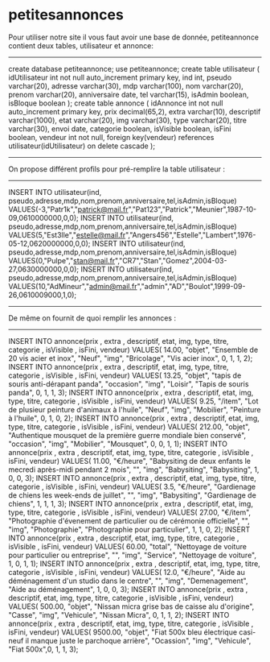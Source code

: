 # petitesannonces

Pour utiliser notre site il vous faut avoir une base de donnée, petiteannonce contient deux tables, utilisateur et annonce: 

------------------------------------------------------------------------------------------------------------------------------------------------------------------------

create database petiteannonce;
use petiteannonce;
create table utilisateur
( 
idUtilisateur int not null auto_increment primary key, 
ind int, 
pseudo varchar(20), 
adresse varchar(30), 
mdp varchar(100), 
nom varchar(20), 
prenom varchar(20), 
anniversaire date, 
tel varchar(15), 
isAdmin boolean, 
isBloque boolean
);
create table annonce
(
idAnnonce int not null auto_increment primary key, 
prix decimal(65,2), 
extra varchar(10), 
descriptif varchar(1000), 
etat varchar(20), 
img varchar(30), 
type varchar(20), 
titre varchar(30), 
envoi date,
categorie boolean, 
isVisible boolean, 
isFini boolean, 
vendeur int not null, 
foreign key(vendeur) references utilisateur(idUtilisateur) on delete cascade
);

------------------------------------------------------------------------------------------------------------------------------------------------------------------------

On propose différent profils pour pré-remplire la table utilisateur : 

------------------------------------------------------------------------------------------------------------------------------------------------------------------------
INSERT INTO utilisateur(ind, pseudo,adresse,mdp,nom,prenom,anniversaire,tel,isAdmin,isBloque) VALUES(-3,"Patr1k","patrick@mail.fr","Pat123","Patrick","Meunier",1987-10-09,0610000000,0,0);
INSERT INTO utilisateur(ind, pseudo,adresse,mdp,nom,prenom,anniversaire,tel,isAdmin,isBloque) VALUES(5,"Est3lle","estelle@mail.fr","Angers456","Estelle","Lambert",1976-05-12,0620000000,0,0);
INSERT INTO utilisateur(ind, pseudo,adresse,mdp,nom,prenom,anniversaire,tel,isAdmin,isBloque) VALUES(0,"Pulpe","stan@mail.fr","CR7","Stan","Gomez",2004-03-27,0630000000,0,0);
INSERT INTO utilisateur(ind, pseudo,adresse,mdp,nom,prenom,anniversaire,tel,isAdmin,isBloque) VALUES(10,"AdMineur","admin@mail.fr","admin","AD","Boulot",1999-09-26,0610009000,1,0);

-----------------------------------------------------------------------------------------------------------------------------------------------------------------------

De même on fournit de quoi remplir les annonces :

-----------------------------------------------------------------------------------------------------------------------------------------------------------------------

INSERT INTO annonce(prix , extra , descriptif, etat, img, type, titre, categorie , isVisible , isFini, vendeur) VALUES( 14.00, "objet", "Ensemble de 20 vis acier et inox", "Neuf", "img", "Bricolage", "Vis acier inox", 0, 1, 1, 2);
INSERT INTO annonce(prix , extra , descriptif, etat, img, type, titre, categorie , isVisible , isFini, vendeur) VALUES( 13.25, "objet", "tapis de souris anti-dérapant panda", "occasion", "img", "Loisir", "Tapis de souris panda", 0, 1, 1, 3);
INSERT INTO annonce(prix , extra , descriptif, etat, img, type, titre, categorie , isVisible , isFini, vendeur) VALUES( 9.25, "/item", "Lot de plusieur peinture d'animaux à l'huile", "Neuf", "img", "Mobilier", "Peinture à l'huile", 0, 1, 0, 2);
INSERT INTO annonce(prix , extra , descriptif, etat, img, type, titre, categorie , isVisible , isFini, vendeur) VALUES( 212.00, "objet", "Authentique mousquet de la première guerre mondiale bien conservé", "occasion", "img", "Mobilier", "Mousquet", 0, 0, 1, 1);
INSERT INTO annonce(prix , extra , descriptif, etat, img, type, titre, categorie , isVisible , isFini, vendeur) VALUES( 11.00, "€/heure", "Babysiting de deux enfants le mecredi après-midi pendant 2 mois", "", "img", "Babysiting", "Babysiting", 1, 0, 0, 3);
INSERT INTO annonce(prix , extra , descriptif, etat, img, type, titre, categorie , isVisible , isFini, vendeur) VALUES( 3.5, "€/heure", "Gardienage de chiens les week-ends de juillet", "", "img", "Babysiting", "Gardienage de chiens", 1, 1, 1, 3);
INSERT INTO annonce(prix , extra , descriptif, etat, img, type, titre, categorie , isVisible , isFini, vendeur) VALUES( 27.00, "€/item", "Photographie d'évenement de particulier ou de cérémonie officielle", "", "img", "Photographie", "Photographie pour particulier", 1, 1, 0, 2);
INSERT INTO annonce(prix , extra , descriptif, etat, img, type, titre, categorie , isVisible , isFini, vendeur) VALUES( 60.00, "total", "Nettoyage de voiture pour particulier ou entreprise", "", "img", "Service", "Nettoyage de voiture", 1, 0, 1, 1);
INSERT INTO annonce(prix , extra , descriptif, etat, img, type, titre, categorie , isVisible , isFini, vendeur) VALUES( 12.0, "€/heure", "Aide au déménagement d'un studio dans le centre", "", "img", "Demenagement", "Aide au déménagement", 1, 0, 0, 3);
INSERT INTO annonce(prix , extra , descriptif, etat, img, type, titre, categorie , isVisible , isFini, vendeur) VALUES( 500.00, "objet", "Nissan micra grise bas de caisse alu d'origine", "Casse", "img", "Vehicule", "Nissan Micra", 0, 1, 1, 2);
INSERT INTO annonce(prix , extra , descriptif, etat, img, type, titre, categorie , isVisible , isFini, vendeur) VALUES( 9500.00, "objet", "Fiat 500x bleu électrique casi-neuf il manque juste le parchoque arrière", "Ocassion", "img", "Vehicule", "Fiat 500x",0, 1, 1, 3);
